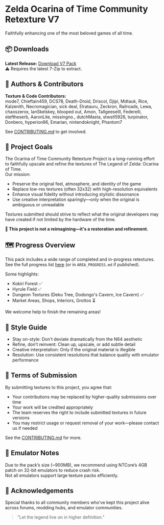 # Zelda Ocarina of Time Community Retexture V7

Faithfully enhancing one of the most beloved games of all time.

## 📦 Downloads

**Latest Release:** [Download V7 Pack](https://github.com/IanSkelskey/oot-community-retexture/releases/latest)  
⚠️ Requires the latest 7-Zip to extract.  

## 👥 Authors & Contributors

**Texture & Code Contributors:**  
mode7, Chieftain459, DCS78, Death-Droid, Driscol, Djipi, Mdtauk, Rice, Kalzenith, Necromagician, sick deal, Elratauru, Zeckron, Railroads, Lewa, chaoszerox, IanSkelskey, blooped out, Amon, TallgeeseIII, Federelli, steftheserb, AaronLite, missingno., dutchMasta, stwstl5926, turpinator, Donbero, hyperion86, Emarian, nintendoknight, Phantom7

See [CONTRIBUTING.md](CONTRIBUTING.md) to get involved.

## 🎨 Project Goals

The Ocarina of Time Community Retexture Project is a long-running effort to faithfully upscale and refine the textures of The Legend of Zelda: Ocarina of Time.  
Our mission:

- Preserve the original feel, atmosphere, and identity of the game
- Replace low-res textures (often 32x32) with high-resolution equivalents
- Enhance visual fidelity without introducing stylistic dissonance
- Use creative interpretation sparingly—only when the original is ambiguous or unreadable

Textures submitted should strive to reflect what the original developers may have created if not limited by the hardware of the time.

**🎯 This project is not a reimagining—it's a restoration and refinement.**

## 🗺️ Progress Overview

This pack includes a wide range of completed and in-progress retextures.  
See the full progress list [here](PROGRESS.md) (or in `AREA_PROGRESS.md` if published).

Some highlights:

- Kokiri Forest ✅
- Hyrule Field ✅
- Dungeon Textures (Deku Tree, Dodongo's Cavern, Ice Cavern) ✅
- Market Areas, Shops, Interiors, Grottos ⏳

We welcome help to finish the remaining areas!

## 📐 Style Guide

- Stay on-style: Don't deviate dramatically from the N64 aesthetic
- Refine, don’t reinvent: Clean up, upscale, or add subtle detail
- Creative interpretation: Only if the original material is illegible
- Resolution: Use consistent resolutions that balance quality with emulator performance

## 📜 Terms of Submission

By submitting textures to this project, you agree that:

- Your contributions may be replaced by higher-quality submissions over time
- Your work will be credited appropriately
- The team reserves the right to include submitted textures in future versions
- You may restrict usage or request removal of your work—please contact us if needed

See the [CONTRIBUTING.md](CONTRIBUTING.md) for more.

## 💾 Emulator Notes

Due to the pack’s size (~900MB), we recommend using NTCore’s 4GB patch on 32-bit emulators to reduce crash risk.  
Not all emulators support large texture packs efficiently.

## 📢 Acknowledgements

Special thanks to all community members who’ve kept this project alive across forums, modding hubs, and emulator communities.

> "Let the legend live on in higher definition."

